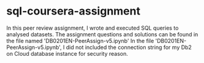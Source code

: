 # sql-coursera-assignment

In this peer review assignment, I wrote and executed SQL queries to analysed datasets.
The assignment questions and solutions can be found in the file named 'DB0201EN-PeerAssign-v5.ipynb'
In the file 'DB0201EN-PeerAssign-v5.ipynb', I did not included the connection string for my Db2 on Cloud database instance for security reason.
